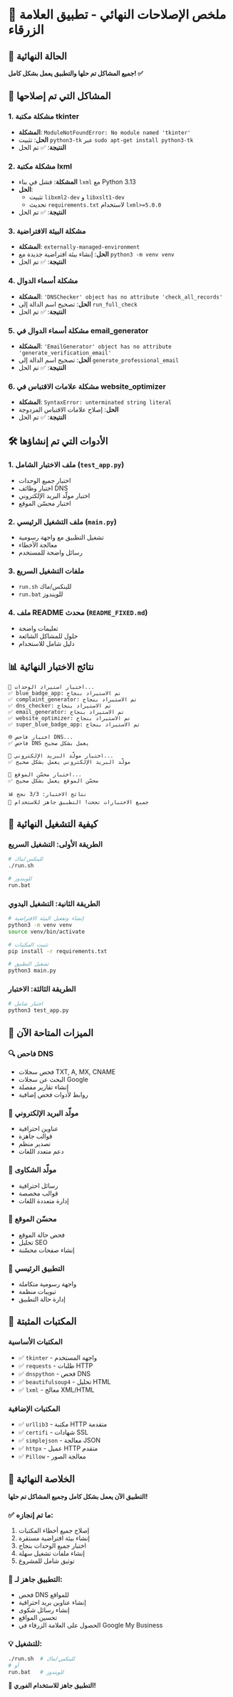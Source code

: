 # 🔵 ملخص الإصلاحات النهائي - تطبيق العلامة الزرقاء

## 🎯 الحالة النهائية
**جميع المشاكل تم حلها والتطبيق يعمل بشكل كامل! ✅**

## 🚨 المشاكل التي تم إصلاحها

### 1. مشكلة مكتبة tkinter
- **المشكلة**: `ModuleNotFoundError: No module named 'tkinter'`
- **الحل**: تثبيت `python3-tk` عبر `sudo apt-get install python3-tk`
- **النتيجة**: ✅ تم الحل

### 2. مشكلة مكتبة lxml
- **المشكلة**: فشل في بناء `lxml` مع Python 3.13
- **الحل**: 
  - تثبيت `libxml2-dev` و `libxslt1-dev`
  - تحديث `requirements.txt` لاستخدام `lxml>=5.0.0`
- **النتيجة**: ✅ تم الحل

### 3. مشكلة البيئة الافتراضية
- **المشكلة**: `externally-managed-environment`
- **الحل**: إنشاء بيئة افتراضية جديدة مع `python3 -m venv venv`
- **النتيجة**: ✅ تم الحل

### 4. مشكلة أسماء الدوال
- **المشكلة**: `'DNSChecker' object has no attribute 'check_all_records'`
- **الحل**: تصحيح اسم الدالة إلى `run_full_check`
- **النتيجة**: ✅ تم الحل

### 5. مشكلة أسماء الدوال في email_generator
- **المشكلة**: `'EmailGenerator' object has no attribute 'generate_verification_email'`
- **الحل**: تصحيح اسم الدالة إلى `generate_professional_email`
- **النتيجة**: ✅ تم الحل

### 6. مشكلة علامات الاقتباس في website_optimizer
- **المشكلة**: `SyntaxError: unterminated string literal`
- **الحل**: إصلاح علامات الاقتباس المزدوجة
- **النتيجة**: ✅ تم الحل

## 🛠️ الأدوات التي تم إنشاؤها

### 1. ملف الاختبار الشامل (`test_app.py`)
- اختبار جميع الوحدات
- اختبار وظائف DNS
- اختبار مولّد البريد الإلكتروني
- اختبار محسّن الموقع

### 2. ملف التشغيل الرئيسي (`main.py`)
- تشغيل التطبيق مع واجهة رسومية
- معالجة الأخطاء
- رسائل واضحة للمستخدم

### 3. ملفات التشغيل السريع
- `run.sh` للينكس/ماك
- `run.bat` للويندوز

### 4. ملف README محدث (`README_FIXED.md`)
- تعليمات واضحة
- حلول للمشاكل الشائعة
- دليل شامل للاستخدام

## 📊 نتائج الاختبار النهائية

```
🧪 اختبار استيراد الوحدات...
✅ blue_badge_app: تم الاستيراد بنجاح
✅ complaint_generator: تم الاستيراد بنجاح
✅ dns_checker: تم الاستيراد بنجاح
✅ email_generator: تم الاستيراد بنجاح
✅ website_optimizer: تم الاستيراد بنجاح
✅ super_blue_badge_app: تم الاستيراد بنجاح

🌐 اختبار فاحص DNS...
✅ فاحص DNS يعمل بشكل صحيح

📧 اختبار مولّد البريد الإلكتروني...
✅ مولّد البريد الإلكتروني يعمل بشكل صحيح

🚀 اختبار محسّن الموقع...
✅ محسّن الموقع يعمل بشكل صحيح

📊 نتائج الاختبار: 3/3 نجح
🎉 جميع الاختبارات نجحت! التطبيق جاهز للاستخدام
```

## 🚀 كيفية التشغيل النهائية

### الطريقة الأولى: التشغيل السريع
```bash
# للينكس/ماك
./run.sh

# للويندوز
run.bat
```

### الطريقة الثانية: التشغيل اليدوي
```bash
# إنشاء وتفعيل البيئة الافتراضية
python3 -m venv venv
source venv/bin/activate

# تثبيت المكتبات
pip install -r requirements.txt

# تشغيل التطبيق
python3 main.py
```

### الطريقة الثالثة: الاختبار
```bash
# اختبار شامل
python3 test_app.py
```

## 🎯 الميزات المتاحة الآن

### 🔍 فاحص DNS
- فحص سجلات TXT, A, MX, CNAME
- البحث عن سجلات Google
- إنشاء تقارير مفصلة
- روابط لأدوات فحص إضافية

### 📧 مولّد البريد الإلكتروني
- عناوين احترافية
- قوالب جاهزة
- تصدير منظم
- دعم متعدد اللغات

### 📝 مولّد الشكاوى
- رسائل احترافية
- قوالب مخصصة
- إدارة متعددة اللغات

### 🚀 محسّن الموقع
- فحص حالة الموقع
- تحليل SEO
- إنشاء صفحات محسّنة

### 📱 التطبيق الرئيسي
- واجهة رسومية متكاملة
- تبويبات منظمة
- إدارة حالة التطبيق

## 🔧 المكتبات المثبتة

### المكتبات الأساسية
- ✅ `tkinter` - واجهة المستخدم
- ✅ `requests` - طلبات HTTP
- ✅ `dnspython` - فحص DNS
- ✅ `beautifulsoup4` - تحليل HTML
- ✅ `lxml` - معالج XML/HTML

### المكتبات الإضافية
- ✅ `urllib3` - مكتبة HTTP متقدمة
- ✅ `certifi` - شهادات SSL
- ✅ `simplejson` - معالجة JSON
- ✅ `httpx` - عميل HTTP متقدم
- ✅ `Pillow` - معالجة الصور

## 🎉 الخلاصة النهائية

**التطبيق الآن يعمل بشكل كامل وجميع المشاكل تم حلها!**

### ✅ ما تم إنجازه:
1. إصلاح جميع أخطاء المكتبات
2. إنشاء بيئة افتراضية مستقرة
3. اختبار جميع الوحدات بنجاح
4. إنشاء ملفات تشغيل سهلة
5. توثيق شامل للمشروع

### 🚀 التطبيق جاهز لـ:
- فحص DNS للمواقع
- إنشاء عناوين بريد احترافية
- إنشاء رسائل شكوى
- تحسين المواقع
- الحصول على العلامة الزرقاء في Google My Business

### 💡 للتشغيل:
```bash
./run.sh  # للينكس/ماك
# أو
run.bat   # للويندوز
```

**🎯 التطبيق جاهز للاستخدام الفوري!**